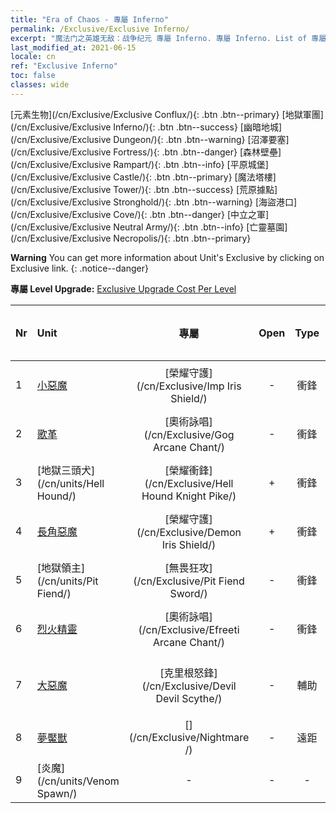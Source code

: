 ```yaml
---
title: "Era of Chaos - 專屬 Inferno"
permalink: /Exclusive/Exclusive Inferno/
excerpt: "魔法门之英雄无敌：战争纪元 專屬 Inferno. 專屬 Inferno. List of 專屬 Inferno in Era of Chaos"
last_modified_at: 2021-06-15
locale: cn
ref: "Exclusive Inferno"
toc: false
classes: wide
---
```

 [元素生物](/cn/Exclusive/Exclusive Conflux/){: .btn .btn--primary} [地獄軍團](/cn/Exclusive/Exclusive Inferno/){: .btn .btn--success} [幽暗地城](/cn/Exclusive/Exclusive Dungeon/){: .btn .btn--warning} [沼澤要塞](/cn/Exclusive/Exclusive Fortress/){: .btn .btn--danger} [森林壁壘](/cn/Exclusive/Exclusive Rampart/){: .btn .btn--info} [平原城堡](/cn/Exclusive/Exclusive Castle/){: .btn .btn--primary} [魔法塔樓](/cn/Exclusive/Exclusive Tower/){: .btn .btn--success} [荒原據點](/cn/Exclusive/Exclusive Stronghold/){: .btn .btn--warning} [海盜港口](/cn/Exclusive/Exclusive Cove/){: .btn .btn--danger} [中立之軍](/cn/Exclusive/Exclusive Neutral Army/){: .btn .btn--info} [亡靈墓園](/cn/Exclusive/Exclusive Necropolis/){: .btn .btn--primary} 

**Warning** You can get more information about Unit's Exclusive by clicking on Exclusive link. 
{: .notice--danger}

 **專屬 Level Upgrade:** [Exclusive Upgrade Cost Per Level](/Exclusive/ExclusiveUpgradeCostPerLevel/)

  | Nr |         Unit        | 專屬 | Open  |    Type   |  Item to Rank UP      |  塗裝   |
  |:---|:--------------------|:-------------:|:-----:|:---------:|:---------------------:|:-------:|
  | 1  | [小惡魔](/cn/units/Imp/) | [榮耀守護](/cn/Exclusive/Imp Iris Shield/) | - | 衝鋒 | [榮耀守護碎片](/cn/Items/con_913/) | - |
  | 2  | [歌革](/cn/units/Gog/) | [奧術詠唱](/cn/Exclusive/Gog Arcane Chant/) | - | 衝鋒 | [奧術詠唱碎片](/cn/Items/con_915/) | - |
  | 3  | [地獄三頭犬](/cn/units/Hell Hound/) | [榮耀衝鋒](/cn/Exclusive/Hell Hound Knight Pike/) | + | 衝鋒 | [榮耀衝鋒碎片](/cn/Items/con_916/) | - |
  | 4  | [長角惡魔](/cn/units/Demon/) | [榮耀守護](/cn/Exclusive/Demon Iris Shield/) | + | 衝鋒 | [榮耀守護碎片](/cn/Items/con_913/) | - |
  | 5  | [地獄領主](/cn/units/Pit Fiend/) | [無畏狂攻](/cn/Exclusive/Pit Fiend Sword/) | - | 衝鋒 | [無畏狂攻碎片](/cn/Items/con_912/) | - |
  | 6  | [烈火精靈](/cn/units/Efreeti/) | [奧術詠唱](/cn/Exclusive/Efreeti Arcane Chant/) | - | 衝鋒 | [奧術詠唱碎片](/cn/Items/con_915/) | - |
  | 7  | [大惡魔](/cn/units/Devil/) | [克里根怒鋒](/cn/Exclusive/Devil Devil Scythe/) | - | 輔助 | [克里根怒鋒碎片](/cn/Items/con_984/) | [克里根怒鋒特效塗裝](/cn/Items/con_652/) |
  | 8  | [夢魘獸](/cn/units/Nightmare/) | [](/cn/Exclusive/Nightmare /) | - | 遠距 | [夢之瞳](/cn/Items/con_985/) | [Tool_250809](/cn/Items/con_653/) |
  | 9  | [炎魔](/cn/units/Venom Spawn/) | - | - | - | none | none |
